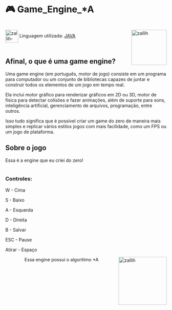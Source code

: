 # 🎮 Game_Engine_*A
  
<div style="display: inline_block"><br>
  <img align="right" alt="zallih" width="110" src="https://cdn.discordapp.com/attachments/1128416328215167096/1157425285344534678/download20230905181423.png?ex=65eb7fcb&is=65d90acb&hm=fa8e5ecfad17ea5a07b2020e5360c14e4d9ade83c4488bcaf1adf0dd8b58a12f&">
  <img align="center" alt="zallih-JAVA" height="40" width="40" src="https://cdn.jsdelivr.net/gh/devicons/devicon/icons/java/java-original.svg">
  Linguagem utilizada: <a href="https://www.java.com/">JAVA</a><br><br>
</div>

<div>
  <h2>Afinal, o que é uma game engine?</h2>
Uma game engine (em português, motor de jogo) consiste em um programa para computador ou um conjunto de bibliotecas capazes de juntar e construir todos os elementos de um jogo em tempo real.

Ela inclui motor gráfico para renderizar gráficos em 2D ou 3D, motor de física para detectar colisões e fazer animações, além de suporte para sons, inteligência artificial, gerenciamento de arquivos, programação, entre outros.

Isso tudo significa que é possível criar um game do zero de maneira mais simples e replicar vários estilos jogos com mais facilidade, como um FPS ou um jogo de plataforma.
</div>

<div>
  <h2>Sobre o jogo</h2>
  
  Essa é a engine que eu criei do zero!
  <br><br>
  
  <h3>Controles:</h3>
  
  W - Cima
  
  S - Baixo 
  
  A - Esquerda
  
  D - Direita
  
  B - Salvar
  
  ESC - Pause
  
  Atirar - Espaço
</div>

  <img align="right" alt="zallih" width="150" src="https://cdn.discordapp.com/attachments/1128416328215167096/1157426294619918428/octocat-1696022322086.png?ex=65eb80bc&is=65d90bbc&hm=b83857b7109779a00ebd6efaca93ed0e1443f7431d229fd4692239daecdef55a&">

 <p align="middle">  Essa engine possui o algoritimo *A</p>
